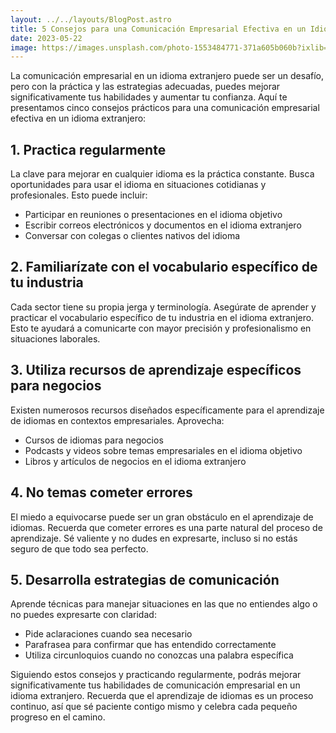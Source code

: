 ```yaml
---
layout: ../../layouts/BlogPost.astro
title: 5 Consejos para una Comunicación Empresarial Efectiva en un Idioma Extranjero
date: 2023-05-22
image: https://images.unsplash.com/photo-1553484771-371a605b060b?ixlib=rb-1.2.1&auto=format&fit=crop&w=1350&q=80
---
```


La comunicación empresarial en un idioma extranjero puede ser un desafío, pero con la práctica y las estrategias adecuadas, puedes mejorar significativamente tus habilidades y aumentar tu confianza. Aquí te presentamos cinco consejos prácticos para una comunicación empresarial efectiva en un idioma extranjero:

## 1. Practica regularmente

La clave para mejorar en cualquier idioma es la práctica constante. Busca oportunidades para usar el idioma en situaciones cotidianas y profesionales. Esto puede incluir:

- Participar en reuniones o presentaciones en el idioma objetivo
- Escribir correos electrónicos y documentos en el idioma extranjero
- Conversar con colegas o clientes nativos del idioma

## 2. Familiarízate con el vocabulario específico de tu industria

Cada sector tiene su propia jerga y terminología. Asegúrate de aprender y practicar el vocabulario específico de tu industria en el idioma extranjero. Esto te ayudará a comunicarte con mayor precisión y profesionalismo en situaciones laborales.

## 3. Utiliza recursos de aprendizaje específicos para negocios

Existen numerosos recursos diseñados específicamente para el aprendizaje de idiomas en contextos empresariales. Aprovecha:

- Cursos de idiomas para negocios
- Podcasts y videos sobre temas empresariales en el idioma objetivo
- Libros y artículos de negocios en el idioma extranjero

## 4. No temas cometer errores

El miedo a equivocarse puede ser un gran obstáculo en el aprendizaje de idiomas. Recuerda que cometer errores es una parte natural del proceso de aprendizaje. Sé valiente y no dudes en expresarte, incluso si no estás seguro de que todo sea perfecto.

## 5. Desarrolla estrategias de comunicación

Aprende técnicas para manejar situaciones en las que no entiendes algo o no puedes expresarte con claridad:

- Pide aclaraciones cuando sea necesario
- Parafrasea para confirmar que has entendido correctamente
- Utiliza circunloquios cuando no conozcas una palabra específica

Siguiendo estos consejos y practicando regularmente, podrás mejorar significativamente tus habilidades de comunicación empresarial en un idioma extranjero. Recuerda que el aprendizaje de idiomas es un proceso continuo, así que sé paciente contigo mismo y celebra cada pequeño progreso en el camino.